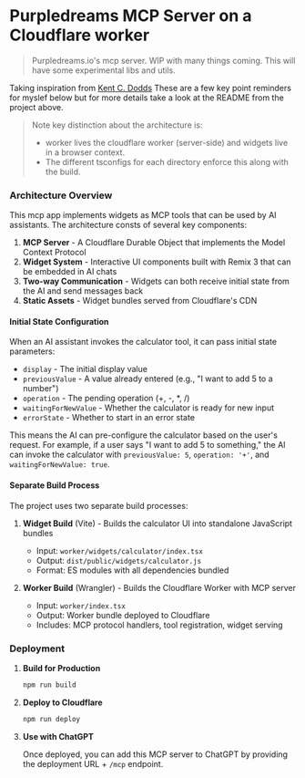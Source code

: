 # Purpledreams MCP Server on a Cloudflare worker

> Purpledreams.io's mcp server. WIP with many things coming. This will have some experimental libs and utils.

Taking inspiration from [Kent C. Dodds](https://github.com/kentcdodds/cloudflare-remix-vite-mcp)
These are a few key point reminders for myslef below but for more details take a look at the README from the project above.

> Note key distinction about the architecture is:
> - worker lives the cloudflare worker (server-side) and widgets live in a browser context.
> - The different tsconfigs for each directory enforce this along with the build.

### Architecture Overview
This mcp app implements widgets as MCP tools that can be used by AI assistants. The architecture consts of several key components:

1. **MCP Server** - A Cloudflare Durable Object that implements the Model
   Context Protocol
2. **Widget System** - Interactive UI components built with Remix 3 that can be
   embedded in AI chats
3. **Two-way Communication** - Widgets can both receive initial state from the
   AI and send messages back
4. **Static Assets** - Widget bundles served from Cloudflare's CDN

#### Initial State Configuration

When an AI assistant invokes the calculator tool, it can pass initial state
parameters:

- `display` - The initial display value
- `previousValue` - A value already entered (e.g., "I want to add 5 to a
  number")
- `operation` - The pending operation (+, -, \*, /)
- `waitingForNewValue` - Whether the calculator is ready for new input
- `errorState` - Whether to start in an error state

This means the AI can pre-configure the calculator based on the user's request.
For example, if a user says "I want to add 5 to something," the AI can invoke
the calculator with `previousValue: 5`, `operation: '+'`, and
`waitingForNewValue: true`.

#### Separate Build Process

The project uses two separate build processes:

1. **Widget Build** (Vite) - Builds the calculator UI into standalone JavaScript
   bundles
   - Input: `worker/widgets/calculator/index.tsx`
   - Output: `dist/public/widgets/calculator.js`
   - Format: ES modules with all dependencies bundled

2. **Worker Build** (Wrangler) - Builds the Cloudflare Worker with MCP server
   - Input: `worker/index.tsx`
   - Output: Worker bundle deployed to Cloudflare
   - Includes: MCP protocol handlers, tool registration, widget serving

### Deployment

1. **Build for Production**

   ```bash
   npm run build
   ```

2. **Deploy to Cloudflare**

   ```bash
   npm run deploy
   ```

3. **Use with ChatGPT**

   Once deployed, you can add this MCP server to ChatGPT by providing the
   deployment URL + `/mcp` endpoint.